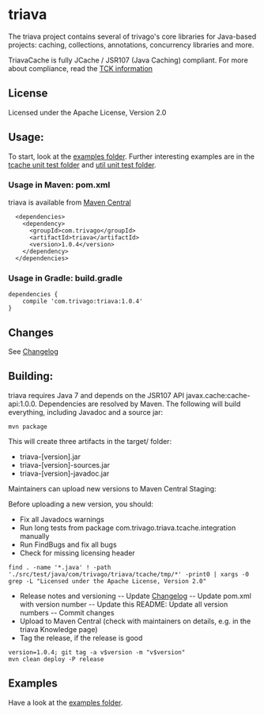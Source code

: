 # triava

The triava project contains several of trivago's core libraries for Java-based projects: caching, collections, annotations, concurrency libraries and more.

TriavaCache is fully JCache / JSR107 (Java Caching) compliant. For more about compliance, read the [TCK information](./tck/README.md)

## License
Licensed under the Apache License, Version 2.0

## Usage:
To start, look at the [examples folder](./src/examples/java/com/trivago/examples). Further interesting examples are in the [tcache unit test folder](src/test/java/com/trivago/triava/tcache/) and [util unit test folder](src/test/java/com/trivago/triava/util/).  

### Usage in Maven: pom.xml
triava is available from [Maven Central](http://search.maven.org/#search|ga|1|a%3A%22triava%22)

```
  <dependencies>
    <dependency>
      <groupId>com.trivago</groupId>
      <artifactId>triava</artifactId>
      <version>1.0.4</version>
    </dependency>
  </dependencies>
```


### Usage in Gradle: build.gradle
```
dependencies {
	compile 'com.trivago:triava:1.0.4'
}
```

## Changes ##
See [Changelog](CHANGES.md)



## Building:
triava requires Java 7 and depends on the JSR107 API javax.cache:cache-api:1.0.0. Dependencies are resolved by Maven. The following will build everything, including Javadoc and a source jar:

`mvn package`

This will create three artifacts in the target/ folder:

- triava-[version].jar
- triava-[version]-sources.jar
- triava-[version]-javadoc.jar

Maintainers can upload new versions to Maven Central Staging:

Before uploading a new version, you should:
 - Fix all Javadocs warnings
 - Run long tests from package com.trivago.triava.tcache.integration manually
 - Run FindBugs and fix all bugs
 - Check for missing licensing header
 ```
 find . -name '*.java' ! -path './src/test/java/com/trivago/triava/tcache/tmp/*' -print0 | xargs -0 grep -L "Licensed under the Apache License, Version 2.0"
 ```
 - Release notes and versioning
 -- Update [Changelog](CHANGES.md)
 -- Update pom.xml with version number
 -- Update this README: Update all version numbers
 -- Commit changes
 - Upload to Maven Central (check with maintainers on details, e.g. in the triava Knowledge page)
 - Tag the release, if the release is good
```
version=1.0.4; git tag -a v$version -m "v$version"
mvn clean deploy -P release
```

## Examples
Have a look at the [examples folder](./src/examples/java/com/trivago/examples).
